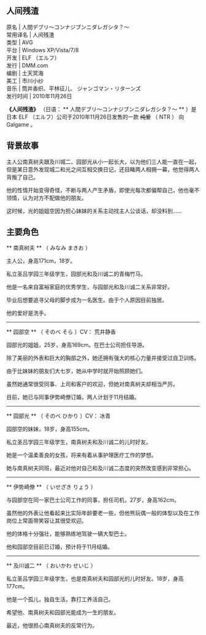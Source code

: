 人间残渣  
---  
原名  |  人間デブリ～コンナジブンニダレガシタ？～   
常用译名  |  人间残渣   
类型  |  AVG   
平台  |  Windows XP/Vista/7/8   
开发  |  ELF  （エルフ）   
发行  |  DMM.com   
编剧  |  土天冥海   
美工  |  市川小纱   
音乐  |  筒井香织、平林征儿、  ジャンゴマン・リターンズ   
发行时间  |  2010年11月26日   
  
**《人间残渣》** （日语： ** 人間デブリ～コンナジブンニダレガシタ？～  ** ）是日本  ELF
（エルフ）公司于2010年11月26日发售的一款  ~~纯爱~~ （  NTR  ）  向  Galgame  。

##  背景故事

主人公南真树夫跟及川城二、园部光从小一起长大，以为他们三人能一直在一起，但是某日意外发现城二和光之间互相交换日记，还目睹两人相拥一幕，他觉得两人背叛了自己。

他的性情开始变得奇怪，不断与两人产生矛盾，即使光每次都偏帮自己，他也毫不领情，认为对方不配做他的朋友。

这时候，光的姐姐空因为担心妹妹的关系主动找主人公谈话，却没料到......

##  主要角色

** 南真树夫  ** （  みなみ まきお  ）

主人公，身高171cm，18岁。  
  
私立圣吕学园三年级学生，园部光和及川诚二的青梅竹马。  
  
他是一名来自富裕家庭的优秀学生，与园部光和及川诚二关系非常好。  
  
毕业后想要追寻父母的脚步成为一名医生。由于个人原因目前独居。  
  
他的爱好是洗手。

* * *

** 园部空  ** （  そのべ そら  ）CV：  荒井静香

园部光的姐姐，25岁，身高169cm。在巴士公司担任导游。  
  
除了美丽的外表和巨大的胸部之外，她还拥有强大的核心力量并接受过自卫训练。  
  
由于比妹妹的朋友们大七岁，她从中学时就开始照顾她们。  
  
虽然她通常很受同事、上司和客户的欢迎，但她对南真树夫却相当严厉。  
  
目前，她已与同事伊势崎僚订婚，两人计划于11月结婚。

* * *

** 园部光  ** （  そのべ ひかり  ）CV：  冰青

园部空的妹妹，18岁，身高155cm。  
  
私立圣吕学园三年级学生，南真树夫和及川诚二的儿时好友。  
  
她是一个温柔善良的女孩，将来有着从事护理医疗工作的梦想。  
  
她与南真树夫同班，最近对他对自己和及川诚二态度的突然改变感到非常担心。

* * *

** 伊势崎僚  ** （  いせざき りょう  ）

与园部空在同一家巴士公司工作的同事，担任司机，27岁，身高162cm。  
  
虽然他的外表让他看起来比实际年龄要老一些，但他熊玩偶一般的体型以及在工作岗位上常面带笑容让其很受欢迎。  
  
他的体格十分强壮，能够熟练地驾驶一辆大型巴士。  
  
他和园部空目前已订婚，预计将于11月结婚。

* * *

** 及川诚二  ** （  おいかわ せいじ  ）

私立圣吕学园三年级学生，也是南真树夫和园部光的儿时好友。18岁，身高177cm。  
  
他是一个孤儿，独自生活，靠打工养活自己。  
  
希望他、南真树夫和园部光能成为一生的朋友。  
  
最近，他很担心南真树夫的反常行为。

  